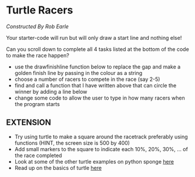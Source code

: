 # Turtle Racers
*Constructed By Rob Earle*

Your starter-code will run but will only draw a start line and nothing else!

Can you scroll down to complete all 4 tasks listed at the bottom of the code to make the race happen?

- use the drawfinishline function below to replace the gap and make a golden finish line by passing in the colour as a string
- choose a number of racers to compete in the race (say 2-5)
- find and call a function that I have written above that can circle the winner by adding a line below
- change some code to allow the user to type in how many racers when the program starts

## EXTENSION
- Try using turtle to make a square around the racetrack preferably using functions (HINT, the screen size is 500 by 400)
- Add small markers to the square to indicate each 10%, 20%, 30%, ... of the race completed
- Look at some of the other turtle examples on python sponge [here](https://www.pythonsponge.com/hpages.html)
- Read up on the basics of turtle [here](https://realpython.com/beginners-guide-python-turtle/)